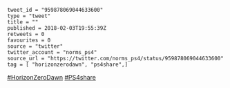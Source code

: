 ```
tweet_id = "959878069044633600"
type = "tweet"
title = ""
published = 2018-02-03T19:55:39Z
retweets = 0
favourites = 0
source = "twitter"
twitter_account = "norms_ps4"
source_url = "https://twitter.com/norms_ps4/status/959878069044633600"
tag = [ "horizonzerodawn", "ps4share",]
```

[#HorizonZeroDawn](/tags/horizonzerodawn/) [#PS4share](/tags/ps4share/)

<p class='image'><img src='http://mnf.m17s.net/2018/02/03/DVIsA3QX0AAFwKc.jpg' alt=''></p>

